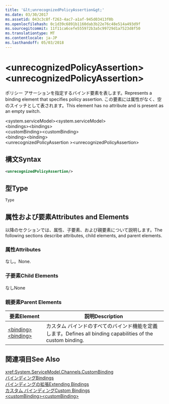 ```yaml
---
title: '&lt;unrecognizedPolicyAssertion&gt;'
ms.date: 03/30/2017
ms.assetid: 043c3c8f-f263-4ac7-a1af-945d03413f0b
ms.openlocfilehash: 0c1d39c6891b1160dab3b22e76c48e514a493d9f
ms.sourcegitcommit: 11f11ca6cefe555972b3a5c99729d1a7523d8f50
ms.translationtype: MT
ms.contentlocale: ja-JP
ms.lasthandoff: 05/03/2018
---
```

# <a name="ltunrecognizedpolicyassertiongt"></a><span data-ttu-id="e7d89-102">&lt;unrecognizedPolicyAssertion&gt;</span><span class="sxs-lookup"><span data-stu-id="e7d89-102">&lt;unrecognizedPolicyAssertion&gt;</span></span>
<span data-ttu-id="e7d89-103">ポリシー アサーションを指定するバインド要素を表します。</span><span class="sxs-lookup"><span data-stu-id="e7d89-103">Represents a binding element that specifies policy assertion.</span></span> <span data-ttu-id="e7d89-104">この要素には属性がなく、空のスイッチとして表されます。</span><span class="sxs-lookup"><span data-stu-id="e7d89-104">This element has no attribute and is present as an empty switch.</span></span>  
  
 <span data-ttu-id="e7d89-105">\<system.serviceModel></span><span class="sxs-lookup"><span data-stu-id="e7d89-105">\<system.serviceModel></span></span>  
<span data-ttu-id="e7d89-106">\<bindings></span><span class="sxs-lookup"><span data-stu-id="e7d89-106">\<bindings></span></span>  
<span data-ttu-id="e7d89-107">\<customBinding></span><span class="sxs-lookup"><span data-stu-id="e7d89-107">\<customBinding></span></span>  
<span data-ttu-id="e7d89-108">\<binding></span><span class="sxs-lookup"><span data-stu-id="e7d89-108">\<binding></span></span>  
<span data-ttu-id="e7d89-109">\<unrecognizedPolicyAssertion ></span><span class="sxs-lookup"><span data-stu-id="e7d89-109">\<unrecognizedPolicyAssertion></span></span>  
  
## <a name="syntax"></a><span data-ttu-id="e7d89-110">構文</span><span class="sxs-lookup"><span data-stu-id="e7d89-110">Syntax</span></span>  
  
```xml  
<unrecognizedPolicyAssertion/>  
```  
  
## <a name="type"></a><span data-ttu-id="e7d89-111">型</span><span class="sxs-lookup"><span data-stu-id="e7d89-111">Type</span></span>  
 `Type`  
  
## <a name="attributes-and-elements"></a><span data-ttu-id="e7d89-112">属性および要素</span><span class="sxs-lookup"><span data-stu-id="e7d89-112">Attributes and Elements</span></span>  
 <span data-ttu-id="e7d89-113">以降のセクションでは、属性、子要素、および親要素について説明します。</span><span class="sxs-lookup"><span data-stu-id="e7d89-113">The following sections describe attributes, child elements, and parent elements.</span></span>  
  
### <a name="attributes"></a><span data-ttu-id="e7d89-114">属性</span><span class="sxs-lookup"><span data-stu-id="e7d89-114">Attributes</span></span>  
 <span data-ttu-id="e7d89-115">なし。</span><span class="sxs-lookup"><span data-stu-id="e7d89-115">None.</span></span>  
  
### <a name="child-elements"></a><span data-ttu-id="e7d89-116">子要素</span><span class="sxs-lookup"><span data-stu-id="e7d89-116">Child Elements</span></span>  
 <span data-ttu-id="e7d89-117">なし</span><span class="sxs-lookup"><span data-stu-id="e7d89-117">None</span></span>  
  
### <a name="parent-elements"></a><span data-ttu-id="e7d89-118">親要素</span><span class="sxs-lookup"><span data-stu-id="e7d89-118">Parent Elements</span></span>  
  
|<span data-ttu-id="e7d89-119">要素</span><span class="sxs-lookup"><span data-stu-id="e7d89-119">Element</span></span>|<span data-ttu-id="e7d89-120">説明</span><span class="sxs-lookup"><span data-stu-id="e7d89-120">Description</span></span>|  
|-------------|-----------------|  
|[<span data-ttu-id="e7d89-121">\<binding></span><span class="sxs-lookup"><span data-stu-id="e7d89-121">\<binding></span></span>](../../../../../docs/framework/misc/binding.md)|<span data-ttu-id="e7d89-122">カスタム バインドのすべてのバインド機能を定義します。</span><span class="sxs-lookup"><span data-stu-id="e7d89-122">Defines all binding capabilities of the custom binding.</span></span>|  
  
## <a name="see-also"></a><span data-ttu-id="e7d89-123">関連項目</span><span class="sxs-lookup"><span data-stu-id="e7d89-123">See Also</span></span>  
 <xref:System.ServiceModel.Channels.CustomBinding>  
 [<span data-ttu-id="e7d89-124">バインディング</span><span class="sxs-lookup"><span data-stu-id="e7d89-124">Bindings</span></span>](../../../../../docs/framework/wcf/bindings.md)  
 [<span data-ttu-id="e7d89-125">バインディングの拡張</span><span class="sxs-lookup"><span data-stu-id="e7d89-125">Extending Bindings</span></span>](../../../../../docs/framework/wcf/extending/extending-bindings.md)  
 [<span data-ttu-id="e7d89-126">カスタム バインディング</span><span class="sxs-lookup"><span data-stu-id="e7d89-126">Custom Bindings</span></span>](../../../../../docs/framework/wcf/extending/custom-bindings.md)  
 [<span data-ttu-id="e7d89-127">\<customBinding></span><span class="sxs-lookup"><span data-stu-id="e7d89-127">\<customBinding></span></span>](../../../../../docs/framework/configure-apps/file-schema/wcf/custombinding.md)
